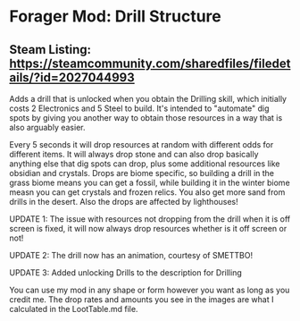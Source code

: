 # Forager Mod: Drill Structure
## Steam Listing: https://steamcommunity.com/sharedfiles/filedetails/?id=2027044993
Adds a drill that is unlocked when you obtain the Drilling skill, which initially costs 2 Electronics and 5 Steel to build. It's intended to "automate" dig spots by giving you another way to obtain those resources in a way that is also arguably easier.

Every 5 seconds it will drop resources at random with different odds for different items. It will always drop stone and can also drop basically anything else that dig spots can drop, plus some additional resources like obsidian and crystals. Drops are biome specific, so building a drill in the grass biome means you can get a fossil, while building it in the winter biome measn you can get crystals and frozen relics. You also get more sand from drills in the desert. Also the drops are affected by lighthouses!

UPDATE 1: The issue with resources not dropping from the drill when it is off screen is fixed, it will now always drop resources whether is it off screen or not!

UPDATE 2: The drill now has an animation, courtesy of SMETTBO!

UPDATE 3: Added unlocking Drills to the description for Drilling

You can use my mod in any shape or form however you want as long as you credit me. The drop rates and amounts you see in the images are what I calculated in the LootTable.md file.
